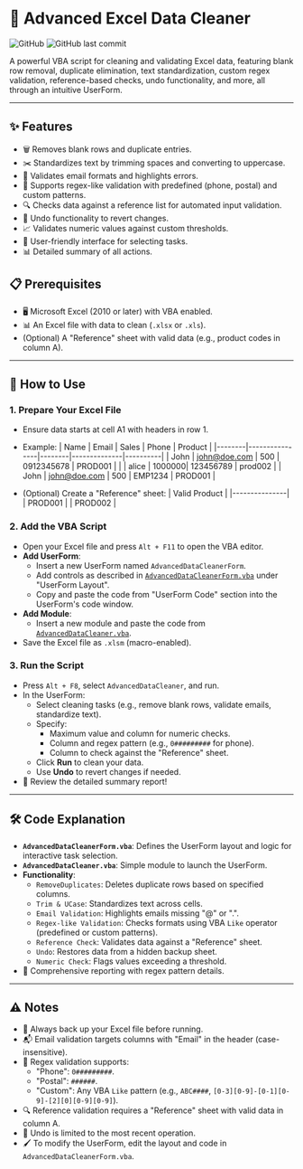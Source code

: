 # 🧹 Advanced Excel Data Cleaner

![GitHub](https://img.shields.io/badge/license-MIT-blue.svg) ![GitHub last commit](https://img.shields.io/github/last-commit/hhai93/Advanced-Excel-Data-Cleaner)

A powerful VBA script for cleaning and validating Excel data, featuring blank row removal, duplicate elimination, text standardization, custom regex validation, reference-based checks, undo functionality, and more, all through an intuitive UserForm.

---

## ✨ Features
- 🗑️ Removes blank rows and duplicate entries.
- ✂️ Standardizes text by trimming spaces and converting to uppercase.
- 📧 Validates email formats and highlights errors.
- 📱 Supports regex-like validation with predefined (phone, postal) and custom patterns.
- 🔍 Checks data against a reference list for automated input validation.
- 🔄 Undo functionality to revert changes.
- 📈 Validates numeric values against custom thresholds.
- 🎨 User-friendly interface for selecting tasks.
- 📊 Detailed summary of all actions.

## 📋 Prerequisites
- 🖥️ Microsoft Excel (2010 or later) with VBA enabled.
- 📊 An Excel file with data to clean (`.xlsx` or `.xls`).
- (Optional) A "Reference" sheet with valid data (e.g., product codes in column A).

---

## 🚀 How to Use

### 1. Prepare Your Excel File
- Ensure data starts at cell A1 with headers in row 1.
- Example:
  | Name   | Email          | Sales  | Phone        | Product  |
  |--------|----------------|--------|--------------|----------|
  | John   | john@doe.com   | 500    | 0912345678   | PROD001  |
  |        | alice          | 1000000| 123456789    | prod002  |
  | John   | john@doe.com   | 500    | EMP1234      | PROD001  |

- (Optional) Create a "Reference" sheet:
  | Valid Product |
  |---------------|
  | PROD001       |
  | PROD002       |

### 2. Add the VBA Script
- Open your Excel file and press `Alt + F11` to open the VBA editor.
- **Add UserForm**:
  - Insert a new UserForm named `AdvancedDataCleanerForm`.
  - Add controls as described in [`AdvancedDataCleanerForm.vba`](AdvancedDataCleanerForm.vb) under "UserForm Layout".
  - Copy and paste the code from "UserForm Code" section into the UserForm's code window.
- **Add Module**:
  - Insert a new module and paste the code from [`AdvancedDataCleaner.vba`](AdvancedDataCleaner.vba).
- Save the Excel file as `.xlsm` (macro-enabled).

### 3. Run the Script
- Press `Alt + F8`, select `AdvancedDataCleaner`, and run.
- In the UserForm:
  - Select cleaning tasks (e.g., remove blank rows, validate emails, standardize text).
  - Specify:
    - Maximum value and column for numeric checks.
    - Column and regex pattern (e.g., `0#########` for phone).
    - Column to check against the "Reference" sheet.
  - Click **Run** to clean your data.
  - Use **Undo** to revert changes if needed.
- 🎉 Review the detailed summary report!

---

## 🛠️ Code Explanation
- **`AdvancedDataCleanerForm.vba`**: Defines the UserForm layout and logic for interactive task selection.
- **`AdvancedDataCleaner.vba`**: Simple module to launch the UserForm.
- **Functionality**:
  - `RemoveDuplicates`: Deletes duplicate rows based on specified columns.
  - `Trim & UCase`: Standardizes text across cells.
  - `Email Validation`: Highlights emails missing "@" or ".".
  - `Regex-like Validation`: Checks formats using VBA `Like` operator (predefined or custom patterns).
  - `Reference Check`: Validates data against a "Reference" sheet.
  - `Undo`: Restores data from a hidden backup sheet.
  - `Numeric Check`: Flags values exceeding a threshold.
- 🔄 Comprehensive reporting with regex pattern details.

---

## ⚠️ Notes
- 💾 Always back up your Excel file before running.
- 📬 Email validation targets columns with "Email" in the header (case-insensitive).
- 📱 Regex validation supports:
  - "Phone": `0#########`.
  - "Postal": `######`.
  - "Custom": Any VBA `Like` pattern (e.g., `ABC####`, `[0-3][0-9]-[0-1][0-9]-[2][0][0-9][0-9]`).
- 🔍 Reference validation requires a "Reference" sheet with valid data in column A.
- 🔄 Undo is limited to the most recent operation.
- 🖌️ To modify the UserForm, edit the layout and code in `AdvancedDataCleanerForm.vba`.
